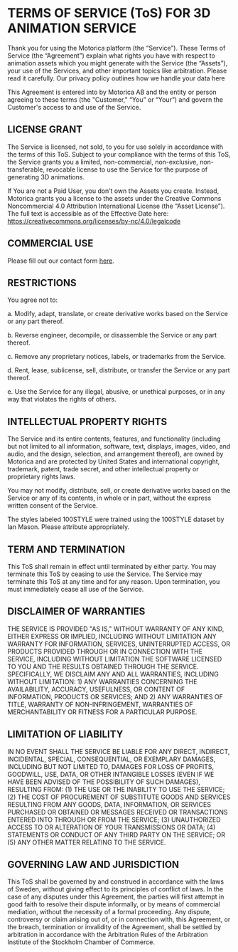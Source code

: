 # TERMS OF SERVICE (ToS) FOR 3D ANIMATION SERVICE

Thank you for using the Motorica platform (the “Service”). These Terms of Service (the “Agreement”) explain what rights you have with respect to animation assets which you might generate with the Service (the “Assets”), your use of the Services, and other important topics like arbitration. Please read it carefully. Our privacy policy outlines how we handle your data here

This Agreement is entered into by Motorica AB and the entity or person agreeing to these terms (the "Customer," “You” or “Your”) and govern the Customer's access to and use of the Service.

 

## LICENSE GRANT

The Service is licensed, not sold, to you for use solely in accordance with the terms of this ToS. Subject to your compliance with the terms of this ToS, the Service grants you a limited, non-commercial, non-exclusive, non-transferable, revocable license to use the Service for the purpose of generating 3D animations.

If You are not a Paid User, you don’t own the Assets you create. Instead, Motorica grants you a license to the assets under the Creative Commons Noncommercial 4.0 Attribution International License (the “Asset License”). The full text is accessible as of the Effective Date here: https://creativecommons.org/licenses/by-nc/4.0/legalcode

## COMMERCIAL USE

Please fill out our contact form [here](https://share-eu1.hsforms.com/1_AmL_weqQnunppRXKr5AAQfsffd).

## RESTRICTIONS

You agree not to:

a. Modify, adapt, translate, or create derivative works based on the Service or any part thereof.

b. Reverse engineer, decompile, or disassemble the Service or any part thereof.

c. Remove any proprietary notices, labels, or trademarks from the Service.

d. Rent, lease, sublicense, sell, distribute, or transfer the Service or any part thereof.

e. Use the Service for any illegal, abusive, or unethical purposes, or in any way that violates the rights of others.

 

## INTELLECTUAL PROPERTY RIGHTS

The Service and its entire contents, features, and functionality (including but not limited to all information, software, text, displays, images, video, and audio, and the design, selection, and arrangement thereof), are owned by Motorica and are protected by United States and international copyright, trademark, patent, trade secret, and other intellectual property or proprietary rights laws.

You may not modify, distribute, sell, or create derivative works based on the Service or any of its contents, in whole or in part, without the express written consent of the Service.

The styles labeled 100STYLE were trained using the 100STYLE dataset by Ian Mason. Please attribute appropriately.

## TERM AND TERMINATION

This ToS shall remain in effect until terminated by either party. You may terminate this ToS by ceasing to use the Service. The Service may terminate this ToS at any time and for any reason. Upon termination, you must immediately cease all use of the Service.

 

## DISCLAIMER OF WARRANTIES

THE SERVICE IS PROVIDED "AS IS," WITHOUT WARRANTY OF ANY KIND, EITHER EXPRESS OR IMPLIED, INCLUDING WITHOUT LIMITATION ANY WARRANTY FOR INFORMATION, SERVICES, UNINTERRUPTED ACCESS, OR PRODUCTS PROVIDED THROUGH OR IN CONNECTION WITH THE SERVICE, INCLUDING WITHOUT LIMITATION THE SOFTWARE LICENSED TO YOU AND THE RESULTS OBTAINED THROUGH THE SERVICE. SPECIFICALLY, WE DISCLAIM ANY AND ALL WARRANTIES, INCLUDING WITHOUT LIMITATION: 1) ANY WARRANTIES CONCERNING THE AVAILABILITY, ACCURACY, USEFULNESS, OR CONTENT OF INFORMATION, PRODUCTS OR SERVICES; AND 2) ANY WARRANTIES OF TITLE, WARRANTY OF NON-INFRINGEMENT, WARRANTIES OF MERCHANTABILITY OR FITNESS FOR A PARTICULAR PURPOSE.

## LIMITATION OF LIABILITY

IN NO EVENT SHALL THE SERVICE BE LIABLE FOR ANY DIRECT, INDIRECT, INCIDENTAL, SPECIAL, CONSEQUENTIAL, OR EXEMPLARY DAMAGES, INCLUDING BUT NOT LIMITED TO, DAMAGES FOR LOSS OF PROFITS, GOODWILL, USE, DATA, OR OTHER INTANGIBLE LOSSES (EVEN IF WE HAVE BEEN ADVISED OF THE POSSIBILITY OF SUCH DAMAGES), RESULTING FROM: (1) THE USE OR THE INABILITY TO USE THE SERVICE; (2) THE COST OF PROCUREMENT OF SUBSTITUTE GOODS AND SERVICES RESULTING FROM ANY GOODS, DATA, INFORMATION, OR SERVICES PURCHASED OR OBTAINED OR MESSAGES RECEIVED OR TRANSACTIONS ENTERED INTO THROUGH OR FROM THE SERVICE; (3) UNAUTHORIZED ACCESS TO OR ALTERATION OF YOUR TRANSMISSIONS OR DATA; (4) STATEMENTS OR CONDUCT OF ANY THIRD PARTY ON THE SERVICE; OR (5) ANY OTHER MATTER RELATING TO THE SERVICE.

 

## GOVERNING LAW AND JURISDICTION

This ToS shall be governed by and construed in accordance with the laws of Sweden, without giving effect to its principles of conflict of laws. In the case of any disputes under this Agreement, the parties will first attempt in good faith to resolve their dispute informally, or by means of commercial mediation, without the necessity of a formal proceeding. Any dispute, controversy or claim arising out of, or in connection with, this Agreement, or the breach, termination or invalidity of the Agreement, shall be settled by arbitration in accordance with the Arbitration Rules of the Arbitration Institute of the Stockholm Chamber of Commerce.

